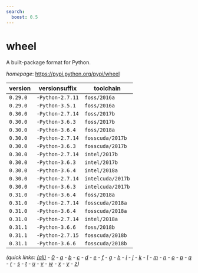```yaml
---
search:
  boost: 0.5
---
```

# wheel

A built-package format for Python.

*homepage*: <https://pypi.python.org/pypi/wheel>

version | versionsuffix | toolchain
--------|---------------|----------
``0.29.0`` | ``-Python-2.7.11`` | ``foss/2016a``
``0.29.0`` | ``-Python-3.5.1`` | ``foss/2016a``
``0.30.0`` | ``-Python-2.7.14`` | ``foss/2017b``
``0.30.0`` | ``-Python-3.6.3`` | ``foss/2017b``
``0.30.0`` | ``-Python-3.6.4`` | ``foss/2018a``
``0.30.0`` | ``-Python-2.7.14`` | ``fosscuda/2017b``
``0.30.0`` | ``-Python-3.6.3`` | ``fosscuda/2017b``
``0.30.0`` | ``-Python-2.7.14`` | ``intel/2017b``
``0.30.0`` | ``-Python-3.6.3`` | ``intel/2017b``
``0.30.0`` | ``-Python-3.6.4`` | ``intel/2018a``
``0.30.0`` | ``-Python-2.7.14`` | ``intelcuda/2017b``
``0.30.0`` | ``-Python-3.6.3`` | ``intelcuda/2017b``
``0.31.0`` | ``-Python-3.6.4`` | ``foss/2018a``
``0.31.0`` | ``-Python-2.7.14`` | ``fosscuda/2018a``
``0.31.0`` | ``-Python-3.6.4`` | ``fosscuda/2018a``
``0.31.0`` | ``-Python-2.7.14`` | ``intel/2018a``
``0.31.1`` | ``-Python-3.6.6`` | ``foss/2018b``
``0.31.1`` | ``-Python-2.7.15`` | ``fosscuda/2018b``
``0.31.1`` | ``-Python-3.6.6`` | ``fosscuda/2018b``


*(quick links: [(all)](../index.md) - [0](../0/index.md) - [a](../a/index.md) - [b](../b/index.md) - [c](../c/index.md) - [d](../d/index.md) - [e](../e/index.md) - [f](../f/index.md) - [g](../g/index.md) - [h](../h/index.md) - [i](../i/index.md) - [j](../j/index.md) - [k](../k/index.md) - [l](../l/index.md) - [m](../m/index.md) - [n](../n/index.md) - [o](../o/index.md) - [p](../p/index.md) - [q](../q/index.md) - [r](../r/index.md) - [s](../s/index.md) - [t](../t/index.md) - [u](../u/index.md) - [v](../v/index.md) - [w](../w/index.md) - [x](../x/index.md) - [y](../y/index.md) - [z](../z/index.md))*

